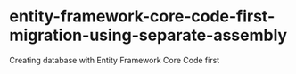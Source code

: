 # entity-framework-core-code-first-migration-using-separate-assembly
Creating database with Entity Framework Core Code first
